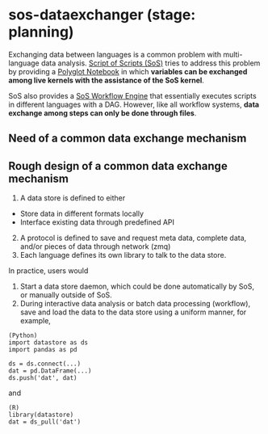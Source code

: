 # sos-dataexchanger (stage: planning)

Exchanging data between languages is a common problem with multi-language data analysis. [Script of Scripts (SoS)](https://vatlab.github.io/sos-docs/) tries to address this problem by providing a [Polyglot Notebook](https://github.com/vatlab/sos-notebook) in which **variables can be exchanged among live kernels with the assistance of the SoS kernel**.

SoS also provides a [SoS Workflow Engine](https://github.com/vatlab/SoS) that essentially executes scripts in different languages with a DAG. However, like all workflow systems, **data exchange among steps can only be done through files**.

## Need of a common data exchange mechanism

## Rough design of a common data exchange mechanism

1. A data store is defined to either
  * Store data in different formats locally
  * Interface existing data through predefined API
2. A protocol is defined to save and request meta data, complete data, and/or pieces of data through network (zmq)
3. Each language defines its own library to talk to the data store.

In practice, users would

1. Start a data store daemon, which could be done automatically by SoS, or manually outside of SoS.
2. During interactive data analysis or batch data processing (workflow), save and load the data to the data store using a uniform manner, for example,
```
(Python)
import datastore as ds
import pandas as pd

ds = ds.connect(...)
dat = pd.DataFrame(...)
ds.push('dat', dat)
```

and

```
(R)
library(datastore)
dat = ds_pull('dat')
```

 
